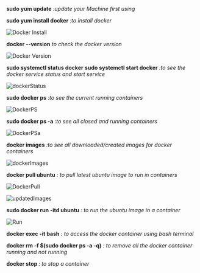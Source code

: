 **sudo yum update** *:update your Machine first using*

**sudo yum install docker** *:to install docker*

![Docker Install](https://user-images.githubusercontent.com/37663573/73585092-c8d7d980-446b-11ea-984e-6a625b99c754.png)

**docker --version** *to check the docker version*

![Docker Version](https://user-images.githubusercontent.com/37663573/73585102-dab97c80-446b-11ea-84a8-cf796c05c913.png)

**sudo systemctl status docker**
**sudo systemctl start docker** *:to see the docker service status and start service*

![dockerStatus](https://user-images.githubusercontent.com/37663573/73585113-f3299700-446b-11ea-80c6-28e0d3a94fb3.png)

**sudo docker ps** *:to see the current running containers*

![DockerPS](https://user-images.githubusercontent.com/37663573/73585120-ffadef80-446b-11ea-905e-059f1c955534.png)

**sudo docker ps -a** *:to see all closed and running containers*

![DockerPSa](https://user-images.githubusercontent.com/37663573/73585126-0c324800-446c-11ea-831b-030177be92a1.png)

**docker images** *:to see all downloaded/created images for docker containers*

![dockerImages](https://user-images.githubusercontent.com/37663573/73585130-19e7cd80-446c-11ea-95b9-08095cbf4778.png)

**docker pull ubuntu** *: to pull latest ubuntu image to run in containers*

![DockerPull](https://user-images.githubusercontent.com/37663573/73585133-24a26280-446c-11ea-8632-45c45619937f.png)

![updatedImages](https://user-images.githubusercontent.com/37663573/73585146-37b53280-446c-11ea-9697-f99ae3a05f6f.png)

**sudo docker run -itd ubuntu** *: to run the ubuntu image in a container*

![Run](https://user-images.githubusercontent.com/37663573/73585149-44398b00-446c-11ea-9d8c-86098a261ed7.png)

**docker exec -it <containerID> bash** *: to access the docker container using bash terminal*

**docker rm -f $(sudo docker ps -a -q)** *: to remove all the docker container running and not running*

**docker stop <container ID>** *: to stop a container*
